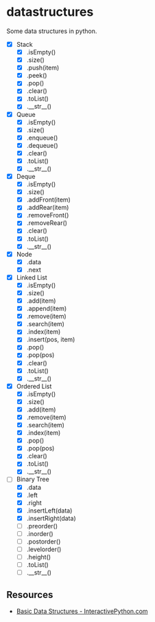 # datastructures

Some data structures in python.

- [x] Stack
  - [x] .isEmpty()
  - [x] .size()
  - [x] .push(item)
  - [x] .peek()
  - [x] .pop()
  - [x] .clear()
  - [x] .toList()
  - [x] .\_\_str\_\_()
- [x] Queue
  - [x] .isEmpty()
  - [x] .size()
  - [x] .enqueue()
  - [x] .dequeue()
  - [x] .clear()
  - [x] .toList()
  - [x] .\_\_str\_\_()
- [x] Deque
  - [x] .isEmpty()
  - [x] .size()
  - [x] .addFront(item)
  - [x] .addRear(item)
  - [x] .removeFront()
  - [x] .removeRear()
  - [x] .clear()
  - [x] .toList()
  - [x] .\_\_str\_\_()
- [x] Node
  - [x] .data
  - [x] .next
- [x] Linked List
  - [x] .isEmpty()
  - [x] .size()
  - [x] .add(item)
  - [x] .append(item)
  - [x] .remove(item)
  - [x] .search(item)
  - [x] .index(item)
  - [x] .insert(pos, item)
  - [x] .pop()
  - [x] .pop(pos)
  - [x] .clear()
  - [x] .toList()
  - [x] .\_\_str\_\_()
- [x] Ordered List
  - [x] .isEmpty()
  - [x] .size()
  - [x] .add(item)
  - [x] .remove(item)
  - [x] .search(item)
  - [x] .index(item)
  - [x] .pop()
  - [x] .pop(pos)
  - [x] .clear()
  - [x] .toList()
  - [x] .\_\_str\_\_()
- [ ] Binary Tree
  - [x] .data
  - [x] .left
  - [x] .right
  - [x] .insertLeft(data)
  - [x] .insertRight(data)
  - [ ] .preorder()
  - [ ] .inorder()
  - [ ] .postorder()
  - [ ] .levelorder()
  - [ ] .height()
  - [ ] .toList()
  - [ ] .\_\_str\_\_()

## Resources

- [Basic Data Structures - InteractivePython.com](http://interactivepython.org/courselib/static/pythonds/BasicDS/toctree.html)